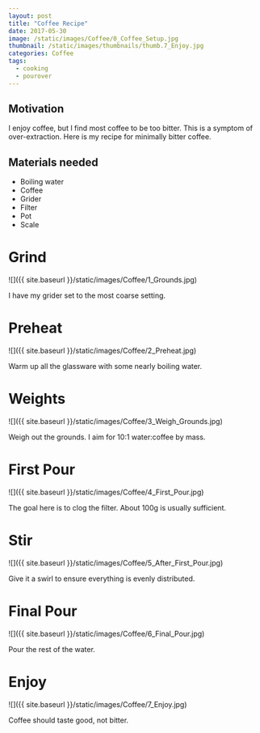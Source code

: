 ```yaml
---
layout: post
title: "Coffee Recipe"
date: 2017-05-30
image: /static/images/Coffee/0_Coffee_Setup.jpg
thumbnail: /static/images/thumbnails/thumb.7_Enjoy.jpg
categories: Coffee
tags:
  - cooking
  - pourover
---
```


## Motivation

I enjoy coffee, but I find most coffee to be too bitter. This is a symptom of over-extraction.
Here is my recipe for minimally bitter coffee.



<!--more-->

## Materials needed

- Boiling water
- Coffee
- Grider
- Filter
- Pot
- Scale

# Grind
![]({{ site.baseurl }}/static/images/Coffee/1_Grounds.jpg)

I have my grider set to the most coarse setting.

# Preheat
![]({{ site.baseurl }}/static/images/Coffee/2_Preheat.jpg)

Warm up all the glassware with some nearly boiling water.

# Weights
![]({{ site.baseurl }}/static/images/Coffee/3_Weigh_Grounds.jpg)

Weigh out the grounds. I aim for 10:1 water:coffee by mass.

# First Pour
![]({{ site.baseurl }}/static/images/Coffee/4_First_Pour.jpg)

The goal here is to clog the filter. About 100g is usually sufficient.

# Stir
![]({{ site.baseurl }}/static/images/Coffee/5_After_First_Pour.jpg)

Give it a swirl to ensure everything is evenly distributed.

# Final Pour
![]({{ site.baseurl }}/static/images/Coffee/6_Final_Pour.jpg)

Pour the rest of the water.

# Enjoy
![]({{ site.baseurl }}/static/images/Coffee/7_Enjoy.jpg)

Coffee should taste good, not bitter.

